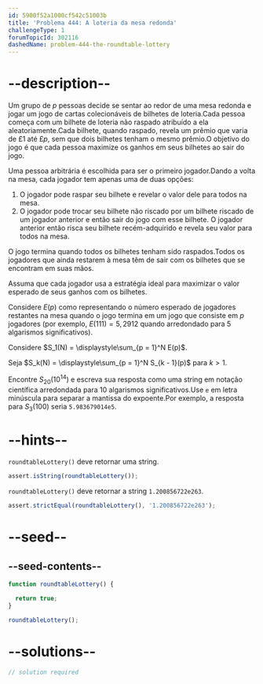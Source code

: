 ```yaml
---
id: 5900f52a1000cf542c51003b
title: 'Problema 444: A loteria da mesa redonda'
challengeType: 1
forumTopicId: 302116
dashedName: problem-444-the-roundtable-lottery
---
```


# --description--

Um grupo de $p$ pessoas decide se sentar ao redor de uma mesa redonda e jogar um jogo de cartas colecionáveis de bilhetes de loteria.Cada pessoa começa com um bilhete de loteria não raspado atribuído a ela aleatoriamente.Cada bilhete, quando raspado, revela um prêmio que varia de £1 até £$p$, sem que dois bilhetes tenham o mesmo prêmio.O objetivo do jogo é que cada pessoa maximize os ganhos em seus bilhetes ao sair do jogo.

Uma pessoa arbitrária é escolhida para ser o primeiro jogador.Dando a volta na mesa, cada jogador tem apenas uma de duas opções:

1.  O jogador pode raspar seu bilhete e revelar o valor dele para todos na mesa.
2.  O jogador pode trocar seu bilhete não riscado por um bilhete riscado de um jogador anterior e então sair do jogo com esse bilhete. O jogador anterior então risca seu bilhete recém-adquirido e revela seu valor para todos na mesa.

O jogo termina quando todos os bilhetes tenham sido raspados.Todos os jogadores que ainda restarem à mesa têm de sair com os bilhetes que se encontram em suas mãos.

Assuma que cada jogador usa a estratégia ideal para maximizar o valor esperado de seus ganhos com os bilhetes.

Considere $E(p)$ como representando o número esperado de jogadores restantes na mesa quando o jogo termina em um jogo que consiste em $p$ jogadores (por exemplo, $E(111) = 5,2912$ quando arredondado para 5 algarismos significativos).

Considere $S_1(N) = \displaystyle\sum_{p = 1}^N E(p)$.

Seja $S_k(N) = \displaystyle\sum_{p = 1}^N S_{k - 1}(p)$ para $k > 1$.

Encontre $S_{20}({10}^{14})$ e escreva sua resposta como uma string em notação científica arredondada para 10 algarismos significativos.Use `e` em letra minúscula para separar a mantissa do expoente.Por exemplo, a resposta para $S_3(100)$ seria `5.983679014e5`.

# --hints--

`roundtableLottery()` deve retornar uma string.

```js
assert.isString(roundtableLottery());
```

`roundtableLottery()` deve retornar a string `1.200856722e263`.

```js
assert.strictEqual(roundtableLottery(), '1.200856722e263');
```

# --seed--

## --seed-contents--

```js
function roundtableLottery() {

  return true;
}

roundtableLottery();
```

# --solutions--

```js
// solution required
```
